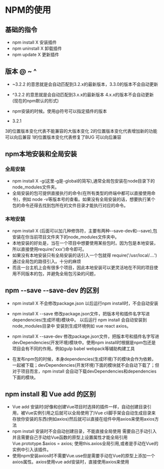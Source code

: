 # NPM的使用

## 基础的指令

* npm install X 安装插件
* npm uninstall X 卸载插件
* npm update X  更新插件

## 版本 @ ~ ^

* ~3.2.2 的意思就是会自动匹配到3.2.x的最新版本，3.3.0的版本不会自动更新
* ^3.2.2 的意思就是会自动匹配到3.x.x的最新版本 4.x.x的版本不会自动更新(现在的npm默认的形式)
* npm安装的时候。使用@符号可以指定插件的版本

* 3.2.1

3的位置版本变化代表不能兼容的大版本变化
2的位置版本变化代表增加新的功能 可以向后兼容
1的位置版本变化代表修复了BUG 可以向后兼容

## npm本地安装和全局安装

### 全局安装

* npm install X -g(这里-g是-global的简写),通常全局包安装在node目录下的node_modules文件夹。
* 全局安装的包可提供直接执行的命令(在所有类型的终端中都可以直接使用命令)，例如 node -v等版本号的查看。如果没有全局安装的话，想要执行某个包的命令还得去找到包所在的文件目录才能执行对应的命令。

### 本地安装

* npm install X (后面可以加几种修饰符，主要有两种--save-dev和--save),包安装在你当前项目文件夹下的node_modules文件夹中。
* 本地安装的好处是，当在一个项目中想要使用某些包时。因为包是本地安装，所以直接使用require('xxx')命令即可。
* 如果没有本地安装只有全局安装的话引入一个包就得 require('/usr/local/....')通过全局包的路径引入。十分的麻烦
* 而且一台主机上会有很多个项目，因此本地安装可以更灵活地在不同的项目使用不同版本的包，并避免全局包污染的问题，

## npm --save --save-dev 的区别

* npm install X 不会修改package.json 以后运行npm install时，不会自动安装
* npm install X --save 修改package.json文件，把版本号和插件名字写进dependencies(生成环境)模块中。 以后运行 npm install 会自动安装到node_modules目录中 安装到生成环境例如 vue react axios。
* npm install X --save-dev 修改package.json文件，把版本号和插件名字写进devDependencies(开发环境)模块中。使用npm install时根据是npm包还是项目会有不同的作用。例如gulp babel webpack等辅助构建工具

* 在发布npm包的时候，本身dependencies(生成环境)下的模块会作为依赖，一起被下载；devDependencies(开发环境)下面的模块就不会自动下载了；但对于项目而言，npm install 会自动下载devDependencies和dependencies下面的模块。

## npm install 和 Vue add 的区别

* Vue add 安装时(好像和创建Vue项目时选择的插件一样，自动创建目录引用，被Vue实例引用之后就可以全局使用了)Vue cli脚手架会自动生成目录来存放你安装的东西(例如axios)然后就可以直接在组件中用axios来使用axios方法
* npm install 安装时不会自动创建目录，不能直接全局使用 需要自己手动引入 并且需要自己手动给Vue函数的原型上设置属性才能全局引用 Vue.prototype.$axios = axios; 使用this.axios全局引用,或者是手动在Vue的实例中引入该插件。
* 使用npm安装axios时不需要Vue.use但是需要手动在Vue的原型上添加一个axios属性。axios使用vue add安装时，直接使用axios来使用
